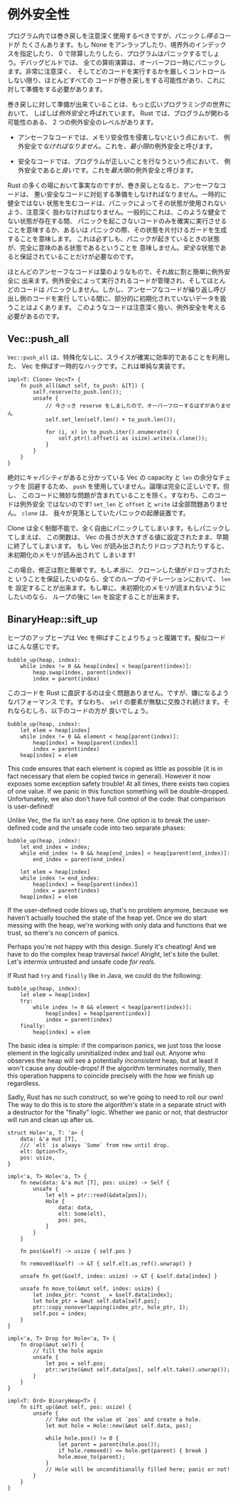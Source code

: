 <!--
# Exception Safety
-->

# 例外安全性

<!--
Although programs should use unwinding sparingly, there's a lot of code that
*can* panic. If you unwrap a None, index out of bounds, or divide by 0, your
program will panic. On debug builds, every arithmetic operation can panic
if it overflows. Unless you are very careful and tightly control what code runs,
pretty much everything can unwind, and you need to be ready for it.
-->

プログラム内では巻き戻しを注意深く使用するべきですが、パニック*し得る*コードが
たくさんあります。もし None をアンラップしたり、境界外のインデックスを指定したり、
0 で除算したりしたら、プログラムはパニックするでしょう。デバッグビルドでは、
全ての算術演算は、オーバーフロー時にパニックします。非常に注意深く、
そしてどのコードを実行するかを厳しくコントロールしない限り、ほとんどすべての
コードが巻き戻しをする可能性があり、これに対して準備をする必要があります。

<!--
Being ready for unwinding is often referred to as *exception safety*
in the broader programming world. In Rust, there are two levels of exception
safety that one may concern themselves with:
-->

巻き戻しに対して準備が出来ていることは、もっと広いプログラミングの世界において、
しばしば*例外安全*と呼ばれています。 Rust では、プログラムが関わる可能性のある、
2 つの例外安全のレベルがあります。

<!--
* In unsafe code, we *must* be exception safe to the point of not violating
  memory safety. We'll call this *minimal* exception safety.

* In safe code, it is *good* to be exception safe to the point of your program
  doing the right thing. We'll call this *maximal* exception safety.
-->

* アンセーフなコードでは、メモリ安全性を侵害しないという点において、
  例外安全で*なければなりません*。これを、*最小限*の例外安全と呼びます。

* 安全なコードでは、プログラムが正しいことを行なうという点において、
  例外安全であると*良い*です。これを*最大限*の例外安全と呼びます。

<!--
As is the case in many places in Rust, Unsafe code must be ready to deal with
bad Safe code when it comes to unwinding. Code that transiently creates
unsound states must be careful that a panic does not cause that state to be
used. Generally this means ensuring that only non-panicking code is run while
these states exist, or making a guard that cleans up the state in the case of
a panic. This does not necessarily mean that the state a panic witnesses is a
fully coherent state. We need only guarantee that it's a *safe* state.
-->

Rust の多くの場において事実なのですが、巻き戻しとなると、アンセーフなコードは、
悪い安全なコードに対処する準備をしなければなりません。一時的に健全ではない
状態を生むコードは、パニックによってその状態が使用されないよう、注意深く
扱わなければなりません。一般的にこれは、このような健全でない状態が存在する間、
パニックを起こさないコードのみを確実に実行させることを意味するか、あるいは
パニックの際、その状態を片付けるガードを生成することを意味します。
これは必ずしも、パニックが起きているときの状態が、完全に意味のある状態であるということを
意味しません。*安全な*状態であると保証されていることだけが必要なのです。

<!--
Most Unsafe code is leaf-like, and therefore fairly easy to make exception-safe.
It controls all the code that runs, and most of that code can't panic. However
it is not uncommon for Unsafe code to work with arrays of temporarily
uninitialized data while repeatedly invoking caller-provided code. Such code
needs to be careful and consider exception safety.
-->

ほとんどのアンセーフなコードは葉のようなもので、それ故に割と簡単に例外安全に
出来ます。例外安全によって実行されるコードが管理され、そしてほとんどのコードは
パニックしません。しかし、アンセーフなコードが繰り返し呼び出し側のコードを実行
している間に、部分的に初期化されていないデータを扱うことはよくあります。
このようなコードは注意深く扱い、例外安全を考える必要があるのです。





## Vec::push_all

<!--
`Vec::push_all` is a temporary hack to get extending a Vec by a slice reliably
efficient without specialization. Here's a simple implementation:
-->

`Vec::push_all` は、特殊化なしに、スライスが確実に効率的であることを利用した、
Vec を伸ばす一時的なハックです。これは単純な実装です。

```rust,ignore
impl<T: Clone> Vec<T> {
    fn push_all(&mut self, to_push: &[T]) {
        self.reserve(to_push.len());
        unsafe {
            // 今さっき reserve をしましたので、オーバーフローするはずがありません
            self.set_len(self.len() + to_push.len());

            for (i, x) in to_push.iter().enumerate() {
                self.ptr().offset(i as isize).write(x.clone());
            }
        }
    }
}
```

<!--
We bypass `push` in order to avoid redundant capacity and `len` checks on the
Vec that we definitely know has capacity. The logic is totally correct, except
there's a subtle problem with our code: it's not exception-safe! `set_len`,
`offset`, and `write` are all fine; `clone` is the panic bomb we over-looked.
-->

絶対にキャパシティがあると分かっている Vec の capacity と `len` の余分なチェックを
回避するため、 `push` を使用していません。論理は完全に正しいです。但し、
このコードに微妙な問題が含まれていることを除く。すなわち、このコードは例外安全
ではないのです! `set_len` と `offset` と `write` は全部問題ありません。 `clone` は、
我々が見落としていたパニックの起爆装置です。

<!--
Clone is completely out of our control, and is totally free to panic. If it
does, our function will exit early with the length of the Vec set too large. If
the Vec is looked at or dropped, uninitialized memory will be read!
-->

Clone は全く制御不能で、全く自由にパニックしてしまいます。もしパニックしてしまえば、
この関数は、 Vec の長さが大きすぎる値に設定されたまま、早期に終了してしまいます。
もし Vec が読み出されたりドロップされたりすると、未初期化のメモリが読み出されて
しまいます!

<!--
The fix in this case is fairly simple. If we want to guarantee that the values
we *did* clone are dropped, we can set the `len` every loop iteration. If we
just want to guarantee that uninitialized memory can't be observed, we can set
the `len` after the loop.
-->

この場合、修正は割と簡単です。もし*本当に*、クローンした値がドロップされたと
いうことを保証したいのなら、全てのループのイテレーションにおいて、 `len` を
設定することが出来ます。もし単に、未初期化のメモリが読まれないようにしたいのなら、
ループの後に `len` を設定することが出来ます。



## BinaryHeap::sift_up

<!--
Bubbling an element up a heap is a bit more complicated than extending a Vec.
The pseudocode is as follows:
-->

ヒープのアップヒープは Vec を伸ばすことよりちょっと複雑です。擬似コードはこんな感じです。

```text
bubble_up(heap, index):
    while index != 0 && heap[index] < heap[parent(index)]:
        heap.swap(index, parent(index))
        index = parent(index)

```

<!--
A literal transcription of this code to Rust is totally fine, but has an annoying
performance characteristic: the `self` element is swapped over and over again
uselessly. We would rather have the following:
-->

このコードを Rust に直訳するのは全く問題ありません。ですが、嫌になるようなパフォーマンス
です。すなわち、 `self` の要素が無駄に交換され続けます。それならむしろ、以下のコードの方が
良いでしょう。

```text
bubble_up(heap, index):
    let elem = heap[index]
    while index != 0 && element < heap[parent(index)]:
        heap[index] = heap[parent(index)]
        index = parent(index)
    heap[index] = elem
```

This code ensures that each element is copied as little as possible (it is in
fact necessary that elem be copied twice in general). However it now exposes
some exception safety trouble! At all times, there exists two copies of one
value. If we panic in this function something will be double-dropped.
Unfortunately, we also don't have full control of the code: that comparison is
user-defined!

Unlike Vec, the fix isn't as easy here. One option is to break the user-defined
code and the unsafe code into two separate phases:

```text
bubble_up(heap, index):
    let end_index = index;
    while end_index != 0 && heap[end_index] < heap[parent(end_index)]:
        end_index = parent(end_index)

    let elem = heap[index]
    while index != end_index:
        heap[index] = heap[parent(index)]
        index = parent(index)
    heap[index] = elem
```

If the user-defined code blows up, that's no problem anymore, because we haven't
actually touched the state of the heap yet. Once we do start messing with the
heap, we're working with only data and functions that we trust, so there's no
concern of panics.

Perhaps you're not happy with this design. Surely it's cheating! And we have
to do the complex heap traversal *twice*! Alright, let's bite the bullet. Let's
intermix untrusted and unsafe code *for reals*.

If Rust had `try` and `finally` like in Java, we could do the following:

```text
bubble_up(heap, index):
    let elem = heap[index]
    try:
        while index != 0 && element < heap[parent(index)]:
            heap[index] = heap[parent(index)]
            index = parent(index)
    finally:
        heap[index] = elem
```

The basic idea is simple: if the comparison panics, we just toss the loose
element in the logically uninitialized index and bail out. Anyone who observes
the heap will see a potentially *inconsistent* heap, but at least it won't
cause any double-drops! If the algorithm terminates normally, then this
operation happens to coincide precisely with the how we finish up regardless.

Sadly, Rust has no such construct, so we're going to need to roll our own! The
way to do this is to store the algorithm's state in a separate struct with a
destructor for the "finally" logic. Whether we panic or not, that destructor
will run and clean up after us.

```rust,ignore
struct Hole<'a, T: 'a> {
    data: &'a mut [T],
    /// `elt` is always `Some` from new until drop.
    elt: Option<T>,
    pos: usize,
}

impl<'a, T> Hole<'a, T> {
    fn new(data: &'a mut [T], pos: usize) -> Self {
        unsafe {
            let elt = ptr::read(&data[pos]);
            Hole {
                data: data,
                elt: Some(elt),
                pos: pos,
            }
        }
    }

    fn pos(&self) -> usize { self.pos }

    fn removed(&self) -> &T { self.elt.as_ref().unwrap() }

    unsafe fn get(&self, index: usize) -> &T { &self.data[index] }

    unsafe fn move_to(&mut self, index: usize) {
        let index_ptr: *const _ = &self.data[index];
        let hole_ptr = &mut self.data[self.pos];
        ptr::copy_nonoverlapping(index_ptr, hole_ptr, 1);
        self.pos = index;
    }
}

impl<'a, T> Drop for Hole<'a, T> {
    fn drop(&mut self) {
        // fill the hole again
        unsafe {
            let pos = self.pos;
            ptr::write(&mut self.data[pos], self.elt.take().unwrap());
        }
    }
}

impl<T: Ord> BinaryHeap<T> {
    fn sift_up(&mut self, pos: usize) {
        unsafe {
            // Take out the value at `pos` and create a hole.
            let mut hole = Hole::new(&mut self.data, pos);

            while hole.pos() != 0 {
                let parent = parent(hole.pos());
                if hole.removed() <= hole.get(parent) { break }
                hole.move_to(parent);
            }
            // Hole will be unconditionally filled here; panic or not!
        }
    }
}
```
